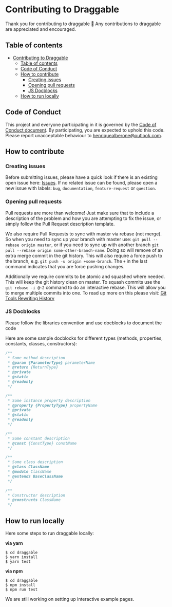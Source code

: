 # Contributing to Draggable

Thank you for contributing to draggable :tada: Any contributions to draggable are
appreciated and encouraged.

## Table of contents

- [Contributing to Draggable](#contributing-to-draggable)
  - [Table of contents](#table-of-contents)
  - [Code of Conduct](#code-of-conduct)
  - [How to contribute](#how-to-contribute)
    - [Creating issues](#creating-issues)
    - [Opening pull requests](#opening-pull-requests)
    - [JS Docblocks](#js-docblocks)
  - [How to run locally](#how-to-run-locally)

## Code of Conduct

This project and everyone participating in it is governed by the [Code of Conduct document](https://github.com/Irina-Intuiface/draggable/blob/master/CODE_OF_CONDUCT.md).
By participating, you are expected to uphold this code. Please report unacceptable behaviour to henriquealberone@outlook.com.

## How to contribute

### Creating issues

Before submitting issues, please have a quick look if there is an existing open issue here: [Issues](https://github.com/Irina-Intuiface/draggable/issues). If no related issue can be found,
please open a new issue with labels: `bug`, `documentation`, `feature-request` or `question`.

### Opening pull requests

Pull requests are more than welcome! Just make sure that to include a description of the problem and how you are attempting to fix the issue, or
simply follow the Pull Request description template.

We also require Pull Requests to sync with master via rebase (not merge). So when you need to sync up your branch with master use: `git pull --rebase origin master`,
or if you need to sync up with another branch `git pull --rebase origin some-other-branch-name`. Doing so will remove of an extra merge commit in the git history.
This will also require a force push to the branch, e.g. `git push -u origin +some-branch`. The `+` in the last command indicates that you are force pushing changes.

Additionally we require commits to be atomic and squashed where needed. This will keep the git history clean on master. To squash commits use the `git rebase -i @~2`
command to do an interactive rebase. This will allow you to merge multiple commits into one. To read up more on this please visit: [Git Tools Rewriting History](https://git-scm.com/book/en/v2/Git-Tools-Rewriting-History)

### JS Docblocks

Please follow the libraries convention and use docblocks to document the code

Here are some sample docblocks for different types (methods, properties, constants, classes, constructors):

```js
/**
 * Some method description
 * @param {ParameterType} parameterName
 * @return {ReturnType}
 * @private
 * @static
 * @readonly
 */

/**
 * Some instance property description
 * @property {PropertyType} propertyName
 * @private
 * @static
 * @readonly
 */

/**
 * Some constant description
 * @const {ConstType} constName
 */

/**
 * Some class description
 * @class ClassName
 * @module ClassName
 * @extends BaseClassName
 */

/**
 * Constructor description
 * @constructs ClassName
 */
```

## How to run locally

Here some steps to run draggable locally:

**via yarn**

```
$ cd draggable
$ yarn install
$ yarn test
```

**via npm**

```
$ cd draggable
$ npm install
$ npm run test
```

We are still working on setting up interactive example pages.
